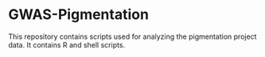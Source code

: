# GWAS-Pigmentation
This repository contains scripts used for analyzing the pigmentation project data.
It contains R and shell scripts.
